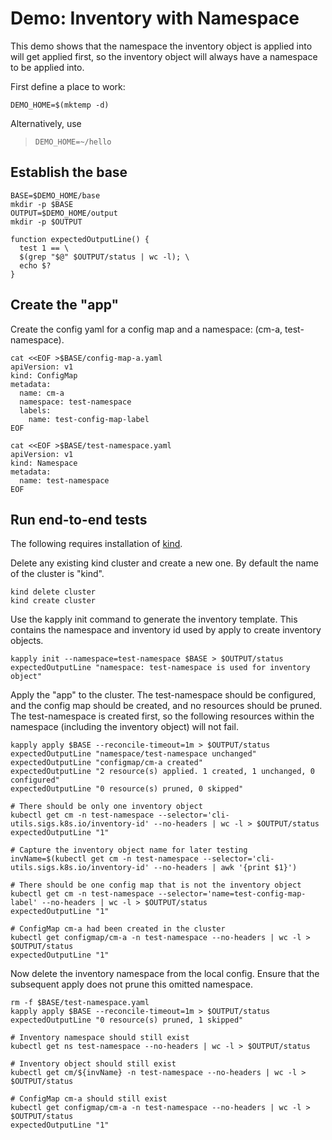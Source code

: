 [kind]: https://github.com/kubernetes-sigs/kind

# Demo: Inventory with Namespace

This demo shows that the namespace the inventory object
is applied into will get applied first, so the inventory
object will always have a namespace to be applied into.

First define a place to work:

<!-- @makeWorkplace @testE2EAgainstLatestRelease -->
```
DEMO_HOME=$(mktemp -d)
```

Alternatively, use

> ```
> DEMO_HOME=~/hello
> ```

## Establish the base

<!-- @createBase @testE2EAgainstLatestRelease -->
```
BASE=$DEMO_HOME/base
mkdir -p $BASE
OUTPUT=$DEMO_HOME/output
mkdir -p $OUTPUT

function expectedOutputLine() {
  test 1 == \
  $(grep "$@" $OUTPUT/status | wc -l); \
  echo $?
}
```

## Create the "app"

Create the config yaml for a config map and a namespace: (cm-a, test-namespace).

<!-- @createFirstConfigMaps @testE2EAgainstLatestRelease-->
```
cat <<EOF >$BASE/config-map-a.yaml
apiVersion: v1
kind: ConfigMap
metadata:
  name: cm-a
  namespace: test-namespace
  labels:
    name: test-config-map-label
EOF

cat <<EOF >$BASE/test-namespace.yaml
apiVersion: v1
kind: Namespace
metadata:
  name: test-namespace
EOF
```

## Run end-to-end tests

The following requires installation of [kind].

Delete any existing kind cluster and create a new one. By default the name of the cluster is "kind".

<!-- @deleteAndCreateKindCluster @testE2EAgainstLatestRelease -->
```
kind delete cluster
kind create cluster
```

Use the kapply init command to generate the inventory template. This contains
the namespace and inventory id used by apply to create inventory objects. 
<!-- @createInventoryTemplate @testE2EAgainstLatestRelease-->
```
kapply init --namespace=test-namespace $BASE > $OUTPUT/status
expectedOutputLine "namespace: test-namespace is used for inventory object"
```

Apply the "app" to the cluster. The test-namespace should be configured, and
the config map should be created, and no resources should be pruned. The
test-namespace is created first, so the following resources within the namespace
(including the inventory object) will not fail.
<!-- @runApply @testE2EAgainstLatestRelease -->
```
kapply apply $BASE --reconcile-timeout=1m > $OUTPUT/status
expectedOutputLine "namespace/test-namespace unchanged"
expectedOutputLine "configmap/cm-a created"
expectedOutputLine "2 resource(s) applied. 1 created, 1 unchanged, 0 configured"
expectedOutputLine "0 resource(s) pruned, 0 skipped"

# There should be only one inventory object
kubectl get cm -n test-namespace --selector='cli-utils.sigs.k8s.io/inventory-id' --no-headers | wc -l > $OUTPUT/status
expectedOutputLine "1"

# Capture the inventory object name for later testing
invName=$(kubectl get cm -n test-namespace --selector='cli-utils.sigs.k8s.io/inventory-id' --no-headers | awk '{print $1}')

# There should be one config map that is not the inventory object
kubectl get cm -n test-namespace --selector='name=test-config-map-label' --no-headers | wc -l > $OUTPUT/status
expectedOutputLine "1"

# ConfigMap cm-a had been created in the cluster
kubectl get configmap/cm-a -n test-namespace --no-headers | wc -l > $OUTPUT/status
expectedOutputLine "1"
```

Now delete the inventory namespace from the local config. Ensure
that the subsequent apply does not prune this omitted namespace.
<!-- @noPruneInventoryNamespace @testE2EAgainstLatestRelease -->
```
rm -f $BASE/test-namespace.yaml
kapply apply $BASE --reconcile-timeout=1m > $OUTPUT/status
expectedOutputLine "0 resource(s) pruned, 1 skipped"

# Inventory namespace should still exist
kubectl get ns test-namespace --no-headers | wc -l > $OUTPUT/status

# Inventory object should still exist
kubectl get cm/${invName} -n test-namespace --no-headers | wc -l > $OUTPUT/status

# ConfigMap cm-a should still exist
kubectl get configmap/cm-a -n test-namespace --no-headers | wc -l > $OUTPUT/status
expectedOutputLine "1"
